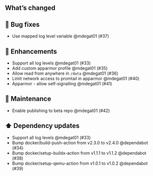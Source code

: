 ## What’s changed
## 🐛 Bug fixes

- Use mapped log level variable @mdegat01 (#37)

## 🚀 Enhancements

- Support all log levels @mdegat01 (#33)
- Add custom apparmor profile @mdegat01 (#35)
- Allow read from anywhere in `/data` @mdegat01 (#36)
- Limit network access to promtail in apparmor @mdegat01 (#40)
- Apparmor - allow self-signalling @mdegat01 (#41)

## 🧰 Maintenance

- Enable publishing to beta repo @mdegat01 (#42)

## ⬆️ Dependency updates

- Support all log levels @mdegat01 (#33)
- Bump docker/build-push-action from v2.3.0 to v2.4.0 @dependabot (#34)
- Bump docker/setup-buildx-action from v1.1.1 to v1.1.2 @dependabot (#38)
- Bump docker/setup-qemu-action from v1.0.1 to v1.0.2 @dependabot (#39)
